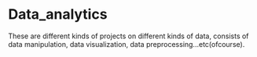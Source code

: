 # Data_analytics

These are different kinds of projects on different kinds of data, consists of data manipulation, data visualization, data preprocessing...etc(ofcourse).
